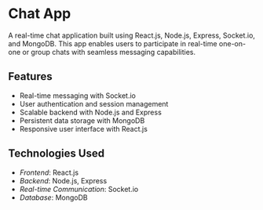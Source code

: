 # Chat App

A real-time chat application built using React.js, Node.js, Express, Socket.io, and MongoDB. This app enables users to participate in real-time one-on-one or group chats with seamless messaging capabilities.

## Features

- Real-time messaging with Socket.io
- User authentication and session management
- Scalable backend with Node.js and Express
- Persistent data storage with MongoDB
- Responsive user interface with React.js

## Technologies Used

- *Frontend*: React.js
- *Backend*: Node.js, Express
- *Real-time Communication*: Socket.io
- *Database*: MongoDB
